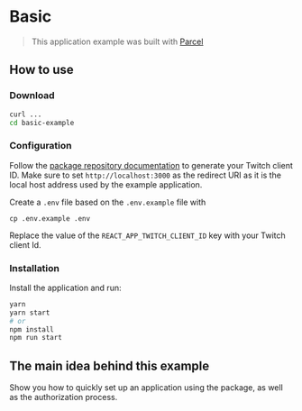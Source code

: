 # Basic

> This application example was built with [Parcel](https://parceljs.org/)

## How to use

### Download

```bash
curl ...
cd basic-example
```

### Configuration

Follow the [package repository documentation](https://github.com/vscav/react-twitch-provider/tree/main#register-the-application) to generate your Twitch client ID. Make sure to set `http://localhost:3000` as the redirect URI as it is the local host address used by the example application.

Create a `.env` file based on the `.env.example` file with

    cp .env.example .env

Replace the value of the `REACT_APP_TWITCH_CLIENT_ID` key with your Twitch client Id.

### Installation

Install the application and run:

```bash
yarn
yarn start
# or
npm install
npm run start
```

## The main idea behind this example

Show you how to quickly set up an application using the package, as well as the authorization process.

